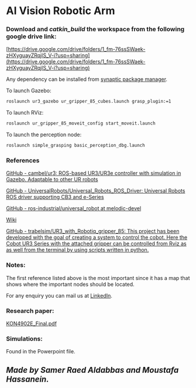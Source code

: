 # AI Vision Robotic Arm

### Download and *catkin_build* the workspace from the following google drive link:

[https://drive.google.com/drive/folders/1_fm-76ssSWaek-zHXyguayZRqjlS_V-i?usp=sharing](https://drive.google.com/drive/folders/1_fm-76ssSWaek-zHXyguayZRqjlS_V-i?usp=sharing)

Any dependency can be installed from [synaptic package manager](https://itsfoss.com/synaptic-package-manager/).

To launch Gazebo:

```bash
roslaunch ur3_gazebo ur_gripper_85_cubes.launch grasp_plugin:=1
```

To launch RViz:

```bash
roslaunch ur_gripper_85_moveit_config start_moveit.launch
```

To launch the perception node:

```bash
roslaunch simple_grasping basic_perception_dbg.launch
```

### References

[GitHub - cambel/ur3: ROS-based UR3/UR3e controller with simulation in Gazebo. Adaptable to other UR robots](https://github.com/cambel/ur3)

[GitHub - UniversalRobots/Universal_Robots_ROS_Driver: Universal Robots ROS driver supporting CB3 and e-Series](https://github.com/UniversalRobots/Universal_Robots_ROS_Driver)

[GitHub - ros-industrial/universal_robot at melodic-devel](https://github.com/ros-industrial/universal_robot/tree/melodic-devel)

[Wiki](http://wiki.ros.org/universal_robot/Tutorials/Getting%20Started%20with%20a%20Universal%20Robot%20and%20ROS-Industrial)

[GitHub - trabelsim/UR3_with_Robotiq_gripper_85: This project has been developed with the goal of creating a system to control the cobot. Here the Cobot UR3 Series with the attached gripper can be controlled from Rviz as as well from the terminal by using scripts written in python.](https://github.com/trabelsim/UR3_with_Robotiq_gripper_85)

### Notes:

The first reference listed above is the most important since it has a map that shows where the important nodes should be located.

For any enquiry you can mail us at [LinkedIn](https://www.linkedin.com/in/samer-raed-a-068133ab/).

### Research paper:

[KON4902E_Final.pdf](AI%20Vision%20Robotic%20Arm/KON4902E_Final.pdf)

### Simulations:

Found in the Powerpoint file.

## *Made by Samer Raed Aldabbas and Moustafa Hassanein.*
